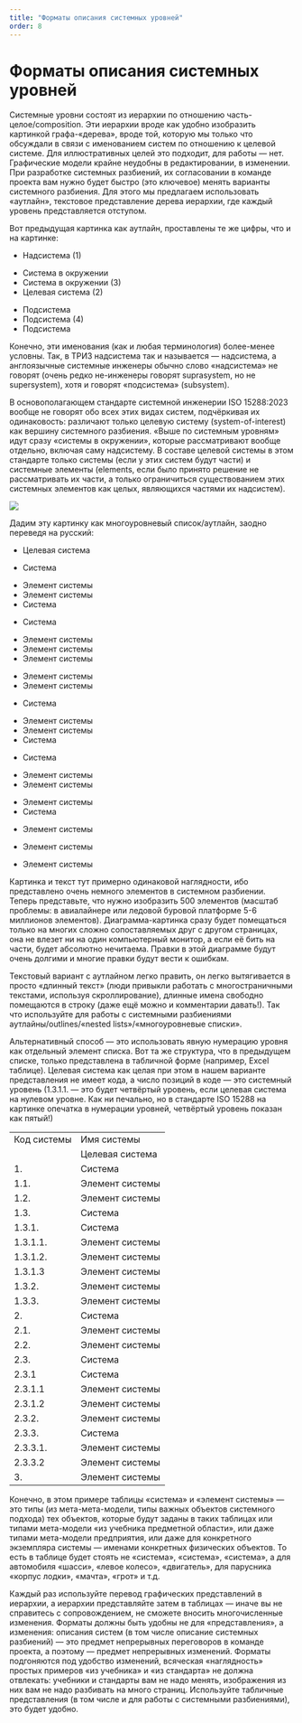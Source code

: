 ```yaml
---
title: "Форматы описания системных уровней"
order: 8
---
```


# Форматы описания системных уровней

Системные уровни состоят из иерархии по отношению часть-целое/composition. Эти иерархии вроде как удобно изобразить картинкой графа-«дерева», вроде той, которую мы только что обсуждали в связи с именованием систем по отношению к целевой системе. Для иллюстративных целей это подходит, для работы — нет. Графические модели крайне неудобны в редактировании, в изменении. При разработке системных разбиений, их согласовании в команде проекта вам нужно будет быстро (это ключевое) менять варианты системного разбиения. Для этого мы предлагаем использовать «аутлайн», текстовое представление дерева иерархии, где каждый уровень представляется отступом.

Вот предыдущая картинка как аутлайн, проставлены те же цифры, что и на картинке:

* Надсистема (1)

+ Система в окружении
+ Система в окружении (3)
+ Целевая система (2)

- Подсистема
- Подсистема (4)
- Подсистема

Конечно, эти именования (как и любая терминология) более-менее условны. Так, в ТРИЗ надсистема так и называется — надсистема, а англоязычные системные инженеры обычно слово «надсистема» не говорят (очень редко не-инженеры говорят suprasystem, но не supersystem), хотя и говорят «подсистема» (subsystem).

В основополагающем стандарте системной инженерии ISO 15288:2023 вообще не говорят обо всех этих видах систем, подчёркивая их одинаковость: различают только целевую систему (system-of-interest) как вершину системного разбиения. «Выше по системным уровням» идут сразу «системы в окружении», которые рассматривают вообще отдельно, включая саму надсистему. В составе целевой системы в этом стандарте только системы (если у этих систем будут части) и системные элементы (elements, если было принято решение не рассматривать их части, а только ограничиться существованием этих системных элементов как целых, являющихся частями их надсистем).

![](/ru/professional/systems-thinking/33.png)

Дадим эту картинку как многоуровневый список/аутлайн, заодно переведя на русский:

* Целевая система

+ Система

- Элемент системы
- Элемент системы
- Система

* Система

+ Элемент системы
+ Элемент системы
+ Элемент системы

* Элемент системы
* Элемент системы

+ Система

- Элемент системы
- Элемент системы
- Система

* Система

+ Элемент системы
+ Элемент системы

* Элемент системы
* Система

+ Элемент системы
+ Элемент системы

+ Элемент системы

Картинка и текст тут примерно одинаковой наглядности, ибо представлено очень немного элементов в системном разбиении. Теперь представьте, что нужно изобразить 500 элементов (масштаб проблемы: в авиалайнере или ледовой буровой платформе 5-6 миллионов элементов). Диаграмма-картинка сразу будет помещаться только на многих сложно сопоставляемых друг с другом страницах, она не влезет ни на один компьютерный монитор, а если её бить на части, будет абсолютно нечитаема. Правки в этой диаграмме будут очень долгими и многие правки будут вести к ошибкам.

Текстовый вариант с аутлайном легко править, он легко вытягивается в просто «длинный текст» (люди привыкли работать с многостраничными текстами, используя скроллирование), длинные имена свободно помещаются в строку (даже ещё можно и комментарии давать!). Так что используйте для работы с системными разбиениями аутлайны/outlines/«nested lists»/«многоуровневые списки».

Альтернативный способ — это использовать явную нумерацию уровня как отдельный элемент списка. Вот та же структура, что в предыдущем списке, только представлена в табличной форме (например, Excel таблице). Целевая система как целая при этом в нашем варианте представления не имеет кода, а число позиций в коде — это системный уровень (1.3.1.1. — это будет четвёртый уровень, если целевая система на нулевом уровне. Как ни печально, но в стандарте ISO 15288 на картинке опечатка в нумерации уровней, четвёртый уровень показан как пятый!)

|  |  |
| --- | --- |
| Код системы | Имя системы |
|  | Целевая система |
| 1. | Система |
| 1.1. | Элемент системы |
| 1.2. | Элемент системы |
| 1.3. | Система |
| 1.3.1. | Система |
| 1.3.1.1. | Элемент системы |
| 1.3.1.2. | Элемент системы |
| 1.3.1.3 | Элемент системы |
| 1.3.2. | Элемент системы |
| 1.3.3. | Элемент системы |
| 2. | Система |
| 2.1. | Элемент системы |
| 2.2. | Элемент системы |
| 2.3. | Система |
| 2.3.1 | Система |
| 2.3.1.1 | Элемент системы |
| 2.3.1.2 | Элемент системы |
| 2.3.2. | Элемент системы |
| 2.3.3. | Система |
| 2.3.3.1. | Элемент системы |
| 2.3.3.2 | Элемент системы |
| 3. | Элемент системы |

Конечно, в этом примере таблицы «система» и «элемент системы» — это типы (из мета-мета-модели, типы важных объектов системного подхода) тех объектов, которые будут заданы в таких таблицах или типами мета-модели «из учебника предметной области», или даже типами мета-модели предприятия, или даже для конкретного экземпляра системы — именами конкретных физических объектов. То есть в таблице будет стоять не «система», «система», «система», а для автомобиля «шасси», «левое колесо», «двигатель», для парусника «корпус лодки», «мачта», «грот» и т.д.

Каждый раз используйте перевод графических представлений в иерархии, а иерархии представляйте затем в таблицах — иначе вы не справитесь с сопровождением, не сможете вносить многочисленные изменения. Форматы должны быть удобны не для «представления», а изменения: описания систем (в том числе описание системных разбиений) — это предмет непрерывных переговоров в команде проекта, а поэтому — предмет непрерывных изменений. Форматы подгоняются под удобство изменений, всяческая «наглядность» простых примеров «из учебника» и «из стандарта» не должна отвлекать: учебники и стандарты вам не надо менять, изображения из них вам не надо разбивать на много страниц. Используйте табличные представления (в том числе и для работы с системными разбиениями), это будет удобно.